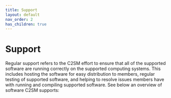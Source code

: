 ```yaml
---
title: Support
layout: default
nav_order: 2
has_children: true
---
```


# Support

Regular support refers to the C2SM effort to ensure that all of the supported software are running correctly on the supported computing systems.
This includes hosting the software for easy distribution to members, regular testing of supported software, and helping to resolve issues members
have with running and compiling supported software. See below an overview of software C2SM supports:
